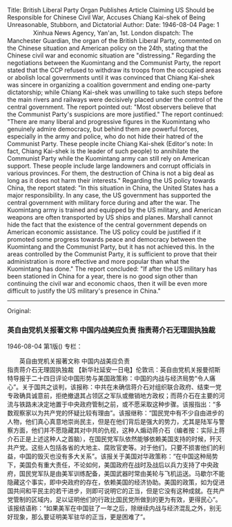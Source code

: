 Title: British Liberal Party Organ Publishes Article Claiming US Should be Responsible for Chinese Civil War, Accuses Chiang Kai-shek of Being Unreasonable, Stubborn, and Dictatorial
Author: 
Date: 1946-08-04
Page: 1
　　
　　Xinhua News Agency, Yan'an, 1st. London dispatch: The Manchester Guardian, the organ of the British Liberal Party, commented on the Chinese situation and American policy on the 24th, stating that the Chinese civil war and economic situation are "distressing." Regarding the negotiations between the Kuomintang and the Communist Party, the report stated that the CCP refused to withdraw its troops from the occupied areas or abolish local governments until it was convinced that Chiang Kai-shek was sincere in organizing a coalition government and ending one-party dictatorship; while Chiang Kai-shek was unwilling to take such steps before the main rivers and railways were decisively placed under the control of the central government. The report pointed out: "Most observers believe that the Communist Party's suspicions are more justified." The report continued: "There are many liberal and progressive figures in the Kuomintang who genuinely admire democracy, but behind them are powerful forces, especially in the army and police, who do not hide their hatred of the Communist Party. These people incite Chiang Kai-shek (Editor's note: In fact, Chiang Kai-shek is the leader of such people) to annihilate the Communist Party while the Kuomintang army can still rely on American support. These people include large landowners and corrupt officials in various provinces. For them, the destruction of China is not a big deal as long as it does not harm their interests." Regarding the US policy towards China, the report stated: "In this situation in China, the United States has a major responsibility. In any case, the US government has supported the central government with military force during and after the war. The Kuomintang army is trained and equipped by the US military, and American weapons are often transported by US ships and planes. Marshall cannot hide the fact that the existence of the central government depends on American economic assistance. The US policy could be justified if it promoted some progress towards peace and democracy between the Kuomintang and the Communist Party, but it has not achieved this. In the areas controlled by the Communist Party, it is sufficient to prove that their administration is more effective and more popular than what the Kuomintang has done." The report concluded: "If after the US military has been stationed in China for a year, there is no good sign other than continuing the civil war and economic chaos, then it will be even more difficult to justify the US military's presence in China."



<hr /> 

Original: 


### 英自由党机关报著文称  中国内战美应负责  指责蒋介石无理固执独裁

1946-08-04
第1版()
专栏：

　　英自由党机关报著文称
    中国内战美应负责         
    指责蒋介石无理固执独裁
    【新华社延安一日电】伦敦讯：英自由党机关报曼彻斯特导报于二十四日评论中国形势与美国政策称：中国的内战与经济局势“令人痛心”。关于国共之谈判，该报称：中共在未确信蒋介石对组织联合政府、结束一党专政确具诚意前，拒绝撤退其占领区之军队或撤销地方政权；而蒋介石在主要的河流与铁路未决定地置于中央政府管制之前，或不愿采取这种步骤。该报指出：“多数观察家以为共产党的怀疑比较有理由”。该报继称：“国民党中有不少自由进步的人物，他们真心真意地崇尚民主，但是在他们背后是强大的势力，尤其是陆军与警察方面，他们并不愿隐藏其对中共的仇视，这种人煽动蒋介石（编者按：实际上蒋介石正是上述这种人之首脑），在国民党军队依然能够依赖美国支持的时候，歼灭共产党。这些人包括各省的大地主、腐败官吏等。对于他们，只要不损害他们的利益，中国的毁灭也没有多大关系”。该报关于美国对华政策称：“在中国这种局势下，美国负有重大责任，不论如何，美国政府在战时及战后以兵力支持了中央政府，国民党军队是由美军训练配备，美国武器时常由美轮与飞机运送。马歇尔不能隐藏这个事实，即中央政府的存在，依赖美国的经济协助。美国的政策，如为促进国共间和平民主的若干进步，则即可说明它的正当，但是它没有这种成就。在共产党管制的区域内，足以证明他们的行政比国民党所做到的更为有效，更得民心”。该报结语称：“如果美军在中国驻了一年之后，除继续内战与经济混乱之外，别无好现象，那么要证明美军驻华的正当，更是困难了”。
